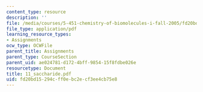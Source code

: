 ```yaml
---
content_type: resource
description: ''
file: /media/courses/5-451-chemistry-of-biomolecules-i-fall-2005/fd20bd15294cff0ebc2ecf3ee4cb75e8_11_saccharide.pdf
file_type: application/pdf
learning_resource_types:
- Assignments
ocw_type: OCWFile
parent_title: Assignments
parent_type: CourseSection
parent_uid: ae024781-d172-4bff-9854-15f8fdbe026e
resourcetype: Document
title: 11_saccharide.pdf
uid: fd20bd15-294c-ff0e-bc2e-cf3ee4cb75e8
---
```

